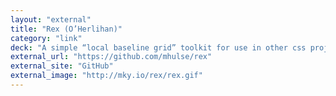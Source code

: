 ```yaml
---
layout: "external"
title: "Rex (O’Herlihan)"
category: "link"
deck: "A simple “local baseline grid” toolkit for use in other css projects."
external_url: "https://github.com/mhulse/rex"
external_site: "GitHub"
external_image: "http://mky.io/rex/rex.gif"
---
```

